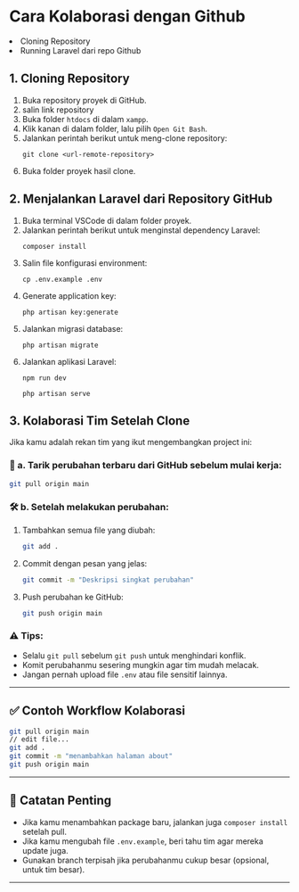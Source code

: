 <h1>Cara Kolaborasi dengan Github</h1>
<li>Cloning Repository</li>
<li>Running Laravel dari repo Github</li>

<h2>1. Cloning Repository</h2>
<ol>
    <li>Buka repository proyek di GitHub.</li>
    <li>salin link repository</li>
    <li>Buka folder <code>htdocs</code> di dalam <code>xampp</code>.</li>
    <li>Klik kanan di dalam folder, lalu pilih <code>Open Git Bash</code>.</li>
    <li>Jalankan perintah berikut untuk meng-clone repository:</li>
    <pre><code>git clone &lt;url-remote-repository&gt;</code></pre>
    <li>Buka folder proyek hasil clone.</li>
</ol>

<h2>2. Menjalankan Laravel dari Repository GitHub</h2>
<ol>
    <li>Buka terminal VSCode di dalam folder proyek.</li>
    <li>Jalankan perintah berikut untuk menginstal dependency Laravel:</li>
    <pre><code>composer install</code></pre>
    <li>Salin file konfigurasi environment:</li>
    <pre><code>cp .env.example .env</code></pre>
    <li>Generate application key:</li>
    <pre><code>php artisan key:generate</code></pre>
    <li>Jalankan migrasi database:</li>
    <pre><code>php artisan migrate</code></pre>
    <li>Jalankan aplikasi Laravel:</li>
    <pre><code>npm run dev</code></pre>
    <pre><code>php artisan serve</code></pre>
</ol>


## 3. Kolaborasi Tim Setelah Clone

Jika kamu adalah rekan tim yang ikut mengembangkan project ini:

### 🔄 a. Tarik perubahan terbaru dari GitHub sebelum mulai kerja:
```bash
git pull origin main
```

### 🛠️ b. Setelah melakukan perubahan:

1. Tambahkan semua file yang diubah:
   ```bash
   git add .
   ```

2. Commit dengan pesan yang jelas:
   ```bash
   git commit -m "Deskripsi singkat perubahan"
   ```

3. Push perubahan ke GitHub:
   ```bash
   git push origin main
   ```

### ⚠️ Tips:
- Selalu `git pull` sebelum `git push` untuk menghindari konflik.
- Komit perubahanmu sesering mungkin agar tim mudah melacak.
- Jangan pernah upload file `.env` atau file sensitif lainnya.

---

## ✅ Contoh Workflow Kolaborasi

```bash
git pull origin main
// edit file...
git add .
git commit -m "menambahkan halaman about"
git push origin main
```

---

## 📄 Catatan Penting

- Jika kamu menambahkan package baru, jalankan juga `composer install` setelah pull.
- Jika kamu mengubah file `.env.example`, beri tahu tim agar mereka update juga.
- Gunakan branch terpisah jika perubahanmu cukup besar (opsional, untuk tim besar).

---
